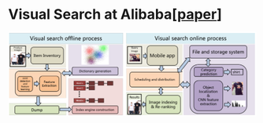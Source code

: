 # Visual Search at Alibaba[[paper](<https://alitech-private.oss-cn-beijing.aliyuncs.com/1534297833520/VisualSearch.pdf?Expires=1559990808&OSSAccessKeyId=LTAIqKGWQyF6Vd3W&Signature=RuKVy5L7y/Ww%2B3JyW7g%2BrIm8unM%3D>)]

![Overview](../resources/img/ComputerVision/ImageRetrieval/VisualSearchAtAlibaba/Overview.PNG)

